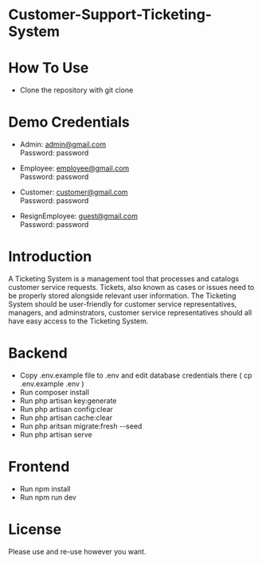 # Customer-Support-Ticketing-System

# How To Use
- Clone the repository with git clone

# Demo Credentials
- Admin: admin@gmail.com
<br/> Password: password

- Employee: employee@gmail.com
<br/> Password: password

- Customer: customer@gmail.com
<br/> Password: password

- ResignEmployee: guest@gmail.com 
<br/> Password: password

# Introduction
  A Ticketing System is a management tool that processes and catalogs customer service requests. 
  Tickets, also known as cases or issues need to be properly stored alongside relevant user information.
  The Ticketing System should be user-friendly for customer service representatives, managers, 
  and adminstrators, customer service representatives should all have easy access to the Ticketing System.

# Backend
- Copy .env.example file to .env and edit database credentials there ( cp .env.example .env )
- Run composer install
- Run php artisan key:generate
- Run php artisan config:clear
- Run php artisan cache:clear
- Run php aritsan migrate:fresh --seed
- Run php artisan serve

# Frontend
- Run npm install
- Run npm run dev
 
 # License
 Please use and re-use however you want.
